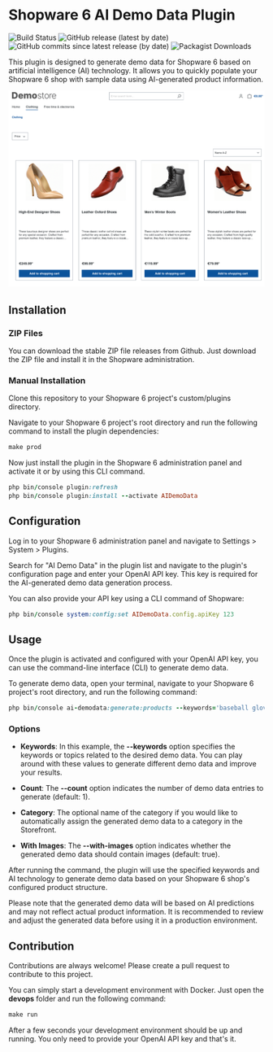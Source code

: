 # Shopware 6 AI Demo Data Plugin

![Build Status](https://github.com/boxblinkracer/shopware-ai-demodata/actions/workflows/ci_pipe.yml/badge.svg)
![GitHub release (latest by date)](https://img.shields.io/github/v/release/boxblinkracer/shopware-ai-demodata)
![GitHub commits since latest release (by date)](https://img.shields.io/github/commits-since/boxblinkracer/shopware-ai-demodata/latest)
![Packagist Downloads](https://img.shields.io/packagist/dt/boxblinkracer/shopware-ai-demodata?color=green&logo=packagist)


This plugin is designed to generate demo data for Shopware 6 based on artificial intelligence (AI) technology. It allows you to quickly populate your Shopware 6 shop with sample data using AI-generated product information.

<p align="center">
   <img src="/.github/assets/shoes.png">
</p>


## Installation

### ZIP Files

You can download the stable ZIP file releases from Github.
Just download the ZIP file and install it in the Shopware administration.

### Manual Installation

Clone this repository to your Shopware 6 project's custom/plugins directory.

Navigate to your Shopware 6 project's root directory and run the following command to install the plugin dependencies:

```ruby
make prod
```

Now just install the plugin in the Shopware 6 administration panel and activate it or by using this CLI command.

```ruby
php bin/console plugin:refresh
php bin/console plugin:install --activate AIDemoData
```

## Configuration

Log in to your Shopware 6 administration panel and navigate to Settings > System > Plugins.

Search for "AI Demo Data" in the plugin list and navigate to the plugin's configuration page and enter your OpenAI API key.
This key is required for the AI-generated demo data generation process.

You can also provide your API key using a CLI command of Shopware:

```ruby
php bin/console system:config:set AIDemoData.config.apiKey 123
```

## Usage

Once the plugin is activated and configured with your OpenAI API key, you can use the command-line interface (CLI) to generate demo data.

To generate demo data, open your terminal, navigate to your Shopware 6 project's root directory, and run the following command:

```ruby
php bin/console ai-demodata:generate:products --keywords='baseball gloves, right and left, leather, high quality' --count=2
```

### Options

* **Keywords**:
  In this example, the **--keywords** option specifies the keywords or topics related to the desired demo data.
  You can play around with these values to generate different demo data and improve your results.

* **Count**:
  The **--count** option indicates the number of demo data entries to generate (default: 1).

* **Category**:
  The optional name of the category if you would like to automatically assign the generated demo data to a category in the Storefront.

* **With Images**:
  The **--with-images** option indicates whether the generated demo data should contain images (default: true).

After running the command, the plugin will use the specified keywords and AI technology to generate demo data based on your Shopware 6 shop's
configured product structure.

Please note that the generated demo data will be based on AI predictions and may not reflect actual product information.
It is recommended to review and adjust the generated data before using it in a production environment.

## Contribution

Contributions are always welcome! Please create a pull request to contribute to this project.

You can simply start a development environment with Docker.
Just open the **devops** folder and run the following command:

```ruby
make run
```

After a few seconds your development environment should be up and running.
You only need to provide your OpenAI API key and that's it.

